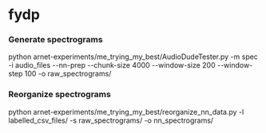 # fydp

### Generate spectrograms

python arnet-experiments/me_trying_my_best/AudioDudeTester.py -m spec -i audio_files --nn-prep --chunk-size 4000 --window-size 200 --window-step 100 -o raw_spectrograms/

### Reorganize spectrograms

python arnet-experiments/me_trying_my_best/reorganize_nn_data.py -l labelled_csv_files/ -s raw_spectrograms/ -o nn_spectrograms/
